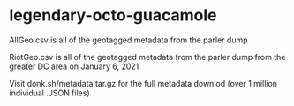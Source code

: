 # legendary-octo-guacamole

AllGeo.csv is all of the geotagged metadata from the parler dump

RiotGeo.csv is all of the geotagged metadata from the parler dump from the greater DC area on January 6, 2021

Visit donk.sh/metadata.tar.gz for the full metadata downlod (over 1 million individual .JSON files)
